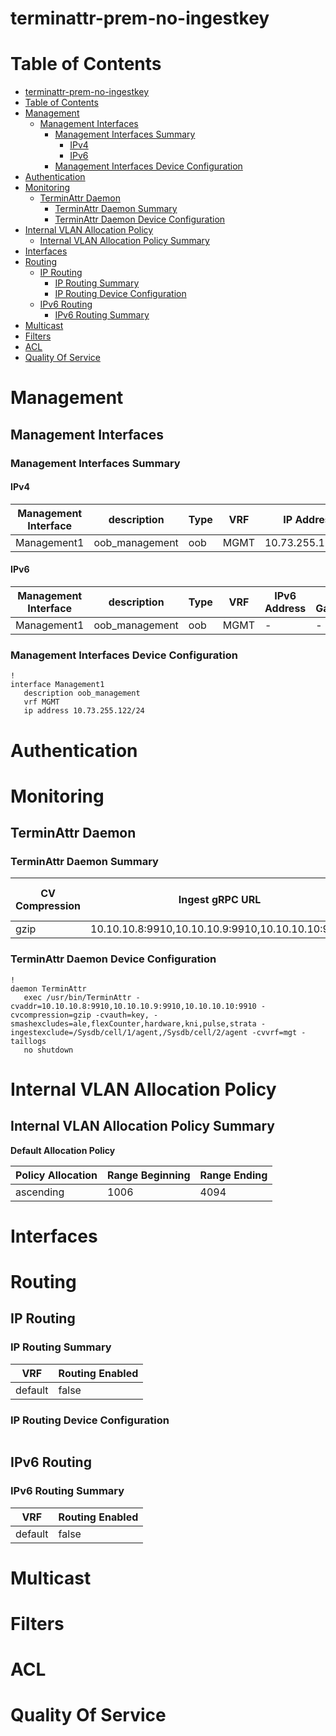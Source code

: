 # terminattr-prem-no-ingestkey
# Table of Contents
<!-- toc -->

- [terminattr-prem-no-ingestkey](#terminattr-prem-no-ingestkey)
- [Table of Contents](#table-of-contents)
- [Management](#management)
  - [Management Interfaces](#management-interfaces)
    - [Management Interfaces Summary](#management-interfaces-summary)
      - [IPv4](#ipv4)
      - [IPv6](#ipv6)
    - [Management Interfaces Device Configuration](#management-interfaces-device-configuration)
- [Authentication](#authentication)
- [Monitoring](#monitoring)
  - [TerminAttr Daemon](#terminattr-daemon)
    - [TerminAttr Daemon Summary](#terminattr-daemon-summary)
    - [TerminAttr Daemon Device Configuration](#terminattr-daemon-device-configuration)
- [Internal VLAN Allocation Policy](#internal-vlan-allocation-policy)
  - [Internal VLAN Allocation Policy Summary](#internal-vlan-allocation-policy-summary)
- [Interfaces](#interfaces)
- [Routing](#routing)
  - [IP Routing](#ip-routing)
    - [IP Routing Summary](#ip-routing-summary)
    - [IP Routing Device Configuration](#ip-routing-device-configuration)
  - [IPv6 Routing](#ipv6-routing)
    - [IPv6 Routing Summary](#ipv6-routing-summary)
- [Multicast](#multicast)
- [Filters](#filters)
- [ACL](#acl)
- [Quality Of Service](#quality-of-service)

<!-- toc -->
# Management

## Management Interfaces

### Management Interfaces Summary

#### IPv4

| Management Interface | description | Type | VRF | IP Address | Gateway |
| -------------------- | ----------- | ---- | --- | ---------- | ------- |
| Management1 | oob_management | oob | MGMT | 10.73.255.122/24 | 10.73.255.2 |

#### IPv6

| Management Interface | description | Type | VRF | IPv6 Address | IPv6 Gateway |
| -------------------- | ----------- | ---- | --- | ------------ | ------------ |
| Management1 | oob_management | oob | MGMT | -  | - |

### Management Interfaces Device Configuration

```eos
!
interface Management1
   description oob_management
   vrf MGMT
   ip address 10.73.255.122/24
```

# Authentication

# Monitoring

## TerminAttr Daemon

### TerminAttr Daemon Summary

| CV Compression | Ingest gRPC URL | Ingest Authentication Key | Smash Excludes | Ingest Exclude | Ingest VRF | AAA Disabled |
| -------------- | --------------- | ------------------------- | -------------- | -------------- | ---------- | ------------ |
| gzip | 10.10.10.8:9910,10.10.10.9:9910,10.10.10.10:9910 | UNSET | ale,flexCounter,hardware,kni,pulse,strata | /Sysdb/cell/1/agent,/Sysdb/cell/2/agent | mgt | False |

### TerminAttr Daemon Device Configuration

```eos
!
daemon TerminAttr
   exec /usr/bin/TerminAttr -cvaddr=10.10.10.8:9910,10.10.10.9:9910,10.10.10.10:9910 -cvcompression=gzip -cvauth=key, -smashexcludes=ale,flexCounter,hardware,kni,pulse,strata -ingestexclude=/Sysdb/cell/1/agent,/Sysdb/cell/2/agent -cvvrf=mgt -taillogs
   no shutdown
```

# Internal VLAN Allocation Policy

## Internal VLAN Allocation Policy Summary

**Default Allocation Policy**

| Policy Allocation | Range Beginning | Range Ending |
| ------------------| --------------- | ------------ |
| ascending | 1006 | 4094 |

# Interfaces

# Routing

## IP Routing

### IP Routing Summary

| VRF | Routing Enabled |
| --- | --------------- |
| default | false|
### IP Routing Device Configuration

```eos
```
## IPv6 Routing

### IPv6 Routing Summary

| VRF | Routing Enabled |
| --- | --------------- |
| default | false |

# Multicast

# Filters

# ACL

# Quality Of Service
